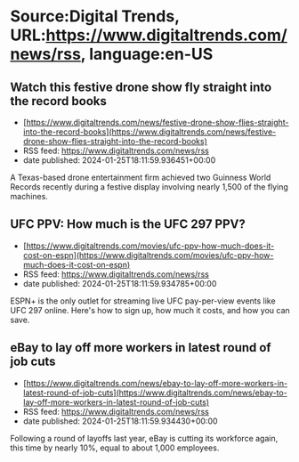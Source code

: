 # Source:Digital Trends, URL:https://www.digitaltrends.com/news/rss, language:en-US

## Watch this festive drone show fly straight into the record books
 - [https://www.digitaltrends.com/news/festive-drone-show-flies-straight-into-the-record-books](https://www.digitaltrends.com/news/festive-drone-show-flies-straight-into-the-record-books)
 - RSS feed: https://www.digitaltrends.com/news/rss
 - date published: 2024-01-25T18:11:59.936451+00:00

A Texas-based drone entertainment firm achieved two Guinness World Records recently during a festive display involving nearly 1,500 of the flying machines.

## UFC PPV: How much is the UFC 297 PPV?
 - [https://www.digitaltrends.com/movies/ufc-ppv-how-much-does-it-cost-on-espn](https://www.digitaltrends.com/movies/ufc-ppv-how-much-does-it-cost-on-espn)
 - RSS feed: https://www.digitaltrends.com/news/rss
 - date published: 2024-01-25T18:11:59.934785+00:00

ESPN+ is the only outlet for streaming live UFC pay-per-view events like UFC 297 online. Here's how to sign up, how much it costs, and how you can save.

## eBay to lay off more workers in latest round of job cuts
 - [https://www.digitaltrends.com/news/ebay-to-lay-off-more-workers-in-latest-round-of-job-cuts](https://www.digitaltrends.com/news/ebay-to-lay-off-more-workers-in-latest-round-of-job-cuts)
 - RSS feed: https://www.digitaltrends.com/news/rss
 - date published: 2024-01-25T18:11:59.934430+00:00

Following a round of layoffs last year, eBay is cutting its workforce again, this time by nearly 10%, equal to about 1,000 employees.

